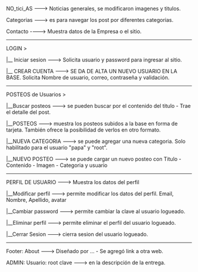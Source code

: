 NO_tici_AS ---> Noticias generales, se modificaron imagenes y titulos. 

Categorias ---> es para navegar los post por diferentes categorias. 

Contacto ----> Muestra datos de la Empresa o el sitio.

--------------------------------------------
LOGIN >

|__ Iniciar sesion ---> Solicita usuario y password para ingresar al sitio.

|__ CREAR CUENTA ---> SE DA DE ALTA UN NUEVO USUARIO EN LA BASE. Solicita Nombre de usuario, correo, contraseña y validación.

--------------------------------------------
POSTEOS de Usuarios >

|__Buscar posteos ---> se pueden buscar por el contenido del titulo - Trae el detalle del post.

|__POSTEOS ---> muestra los posteos subidos a la base en forma de tarjeta. También ofrece la posibilidad de verlos en otro formato.

|__NUEVA CATEGORIA ---> se puede agregar una nueva categoria. Solo habilitado para el usuario "papa" y "root".

|__NUEVO POSTEO ---> se puede cargar un nuevo posteo con Titulo - Contenido - Imagen - Categoria y usuario

--------------------------------------------
PERFIL DE USUARIO ---> Muestra los datos del perfil

|__Modificar perfil ---> permite modificar los datos del perfil. Email, Nombre, Apellido, avatar

|__Cambiar password ---> permite cambiar la clave al usuario logueado.

|__Eliminar perfil ---> permite eliminar el perfil del usuario logueado.

|__Cerrar Sesion ---> cierra sesion del usuario logueado.

--------------------------------------------
Footer:
About ---> Diseñado por ... - Se agregó link a otra web.

ADMIN:
Usuario: root
clave ---> en la descripción de la entrega.


